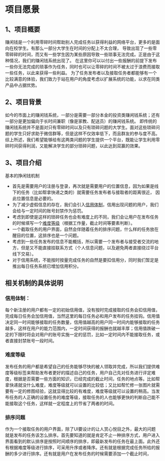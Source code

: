 # 项目愿景
## 1、项目概要
赚闲钱是一个利用零碎时间帮助别人完成任务以获得利益的网络平台，更多的是面向在校学生。有那么一部分大学生在时间的分配上不太合理，
导致出现了一些零零碎碎的时间，而又有一些学生因为某些原因导致一些琐事无法完成。正是由于这种情况，我们的赚闲钱系统出现了。
在这里你可以以付出一些报酬的前提下发布一些你无法完成的琐事作为任务，同时也可以让零碎的时间不被太过于浪费而接取一些任务，以此来获得一些利益。
为了任务发布者以及接取任务者都能够有一个比较满意的体验，我们致力于站在用户的角度考虑以扩展系统的功能，以求在同类产品中占据优势。

## 2、项目背景
如今的市面上的赚闲钱系统，一部分是需要一部分本金的投资类赚闲钱系统；还有一部分是更加偏向于长时间兼职（像是家教、配送员）的赚闲钱系统。
即传统的赚闲钱系统并不是面对只有零碎时间以及只有琐碎问题的大学生。面对这些琐碎问题的学生只好求助于微信群等，但是这样不仅效率低下，而且群友的参与度不高。
综上所述，我们希望能够给有这两类问题的学生提供一个平台，既能让学生利用零碎时间获得利润，又能解决学生的部分琐碎问题，以此达到双赢的效果。

## 3、项目介绍
基本的挣闲钱机制
   - 首先是需要用户的注册与登录，再次就是需要用户的位置信息，因为如果是线下的任务（比如帮拿快递之类的）就需要任务发布者与接取者的距离很近，
   因此位置信息是必要的。
   - 为了减少虚假信息的存在，我们会引入[信用体制](https://github.com/sysu-abi/docs/blob/master/04-vision.md/#信用体制)，信用出现问题的用户，我们会给与一定时间的账号封禁作为惩罚。
   - 考虑到即使是这样的琐碎任务也会有难度上的不同，我们会让用户在发布任务的时候填写一个[难度等级](https://github.com/sysu-abi/docs/blob/master/04-vision.md/#难度等级)（根据工作量，截止时间等要素判断）。
   - 一个截取任务的用户界面，自然会伴随着任务的排序问题，什么样的任务放在醒目的位置，这排序也是一个问题。
   - 考虑到一些任务发布的信息不能概括，所以需要一个发布者与接受者交流的地方，但是又不能直接挂联系方式（个人信息问题，以及避免两者直接绕过平台线下交易）。
   - 对于信用系统，不能按时按量完成任务的自然是要扣信用分，同时我们暂定是推出每日任务系统已增加信用积分。
## 相关机制的具体说明

### 信用体制：
   每个新注册的用户都有一定的初始信用值，没有按时完成接取的任务会扣信用值，完成每日任务会加信用值，当然这里的每日任务必和用户发布的任务挂钩。信用值决定同一时间能够接取的任务数量，信用值越高的用户同一时间内能够接取的任务越多，这样在用户的能力范围内，一定时间获得的报酬也就越丰厚；信用值跌破一定的下限时将会对用户的账号实施一定的惩罚，比如一定时间内不能接取任务，或者直接封禁账号一段时间。
   

### 难度等级
发布任务的用户都是希望自己的任务能够尽快的被人领取并完成，所以我们提供难度等级标签来帮助发布者更好的描述自己的任务，用户自己先对任务进行评定难度，根据是否需要一些方面的知识，已经完成的截止时间，任务的地点等。比如帮拿快递就没什么难度，难度等级就可以设置的比较低；又比如帮忙修一张图片就需要有一定的修图经验，这就显得比较的有难度，难度等级就可以设置的稍高。当发布任务的人正确的设置任务的难度等级，接取任务的人也能够更快的判断自己能不能接取这个任务，这样就一定程度上的节省了两者的时间。

### 排序问题
作为一个接取任务的用户界面，除了UI要设计的让人赏心悦目之外，最大的问题就是发布的任务该怎么排序。首先要知道的就是肯定不止一种排序方式，用户进入界面看到的默认排序是按照时间顺序的排序，即最新发布的任务在最上面。此外还有根据难度等级进行排序，可采用升序或者降序。还有就是根据完成任务所给的报酬的多少进行排序。还有就是用户在发布任务的时候需要添加一个截止时间，
